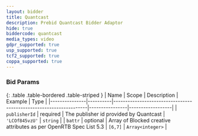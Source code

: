 ```yaml
---
layout: bidder
title: Quantcast
description: Prebid Quantcast Bidder Adaptor
hide: true
biddercode: quantcast
media_types: video
gdpr_supported: true
usp_supported: true
tcf2_supported: true
coppa_supported: true
---
```


### Bid Params

{: .table .table-bordered .table-striped }
| Name          | Scope    | Description                                                       | Example        | Type             |
|---------------|----------|-------------------------------------------------------------------|----------------|------------------|
| `publisherId` | required | The publisher id provided by Quantcast                            | `'LCOf845vzU'` | `string`         |
| `battr`       | optional | Array of Blocked creative attributes as per OpenRTB Spec List 5.3 | `[6,7]`        | `Array<integer>` |

